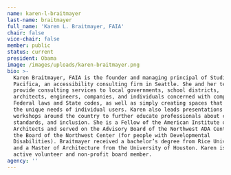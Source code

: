 ```yaml
---
name: karen-l-braitmayer
last-name: braitmayer
full_name: 'Karen L. Braitmayer, FAIA'
chair: false
vice-chair: false
member: public
status: current
president: Obama
image: /images/uploads/karen-braitmayer.png
bio: >-
  Karen Braitmayer, FAIA is the founder and managing principal of Studio
  Pacifica, an accessibility consulting firm in Seattle. She and her team
  provide consulting services to local governments, school districts,
  architects, engineers, companies, and individuals concerned with complying with
  Federal laws and State codes, as well as simply creating spaces that work for
  the unique needs of individual users. Karen also leads presentations and
  workshops around the country to further educate professionals about codes,
  standards, and inclusion. She is a Fellow of the American Institute of
  Architects and served on the Advisory Board of the Northwest ADA Center and on
  the Board of the Northwest Center (for people with Developmental
  Disabilities). Braitmayer received a bachelor’s degree from Rice University
  and a Master of Architecture from the University of Houston. Karen is also an
  active volunteer and non-profit board member.
agency: ''
---
```


